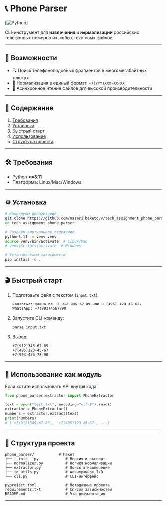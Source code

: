 # 📞 Phone Parser

[![Python](https://img.shields.io/badge/python->=3.11-blue.svg)]

CLI-инструмент для **извлечения** и **нормализации** российских телефонных номеров из любых текстовых файлов.

---

## 🚀 Возможности

- 🔍 Поиск телефоноподобных фрагментов в многомегабайтных текстах
- 🔄 Нормализация в единый формат: `+7(YYY)XXX-XX-XX`
- 📜 Асинхронное чтение файлов для высокой производительности

---

## 📖 Содержание

1. [Требования](#-требования)
2. [Установка](#-установка)
3. [Быстрый старт](#-быстрый-старт)
4. [Использование](#-использование)
5. [Структура проекта](#-структура-проекта)


---

## 🛠️ Требования

- Python **>=3.11**
- Платформа: Linux/Mac/Windows

---

## ⚙️ Установка

```bash
# Клонируем репозиторий
git clone https://github.com/nazarijbeketovv/tech_assignment_phone_parser.git
cd tech_assignment_phone_parser

# Cоздаём виртуальное окружение
python3.11 -m venv venv
source venv/bin/activate  # Linux/Mac
# venv\Scripts\activate  # Windows

# Устанавливаем зависимости
pip install -e .
```

---

## 🎬 Быстрый старт

1. Подготовьте файл с текстом (`input.txt`):
    ```txt
    Связаться можно по +7 912-345-67-89 или 8 (495) 123 45 67.
    WhatsApp: +7(903)4567890
    ```

2. Запустите CLI-команду:
    ```bash
    parse input.txt
    ```

3. Вывод:
    ```text
    +7(912)345-67-89
    +7(495)123-45-67
    +7(903)456-78-90
    ```

---

## 🧩 Использование как модуль

Если хотите использовать API внутри кода:

```python
from phone_parser.extractor import PhoneExtractor

text = open("test.txt", encoding="utf-8").read()
extractor = PhoneExtractor()
numbers = extractor.extract(text)
print(numbers)
# ['+7(912)345-67-89', '+7(495)123-45-67', ...]
```

---

## 📂 Структура проекта

```
phone_parser/           # Пакет
├── __init__.py            # Версия и экспорт
├── normalizer.py          # Логика нормализации
├── extractor.py           # Поиск и извлечение
├── io_utils.py            # Асинхронное I/O
└── cli.py                 # CLI-интерфейс

pyproject.toml             # Метаданные проекта
requirements.txt           # Список зависимостей
README.md                  # Эта документация
```

---

